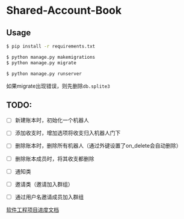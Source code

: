 # Shared-Account-Book


## Usage

```bash
$ pip install -r requirements.txt

$ python manage.py makemigrations
$ python manage.py migrate

$ python manage.py runserver
```
如果migrate出现错误，则先删除`db.splite3`

## TODO:

- [ ] 新建账本时，初始化一个机器人
- [ ] 添加收支时，增加选项将收支归入机器人门下
- [ ] 删除账本时，删除所有机器人（通过外键设置了on_delete会自动删除）
- [ ] 删除账本成员时，将其收支都删除
- [ ] 通知类
- [ ] 邀请类（邀请加入群组）
- [ ] 通过用户名邀请成员加入群组



[软件工程项目进度文档](https://docs.qq.com/doc/DWm9kR1NKSmtnbmdx)


